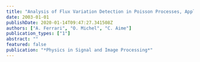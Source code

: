 ```yaml
---
title: "Analysis of Flux Variation Detection in Poisson Processes, Application to Direct Detection of Extra-solar Planets"
date: 2003-01-01
publishDate: 2020-01-14T09:47:27.341508Z
authors: ["A. Ferrari", "O. Michel", "C. Aime"]
publication_types: ["1"]
abstract: ""
featured: false
publication: "*Physics in Signal and Image Processing*"
---
```


